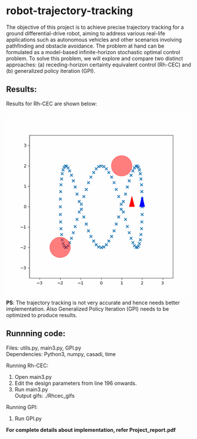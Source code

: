 # robot-trajectory-tracking
The objective of this project is to achieve precise trajectory tracking for a ground differential-drive robot, aiming to address various real-life applications such as autonomous vehicles and other scenarios involving pathfinding and obstacle avoidance. The problem at hand can be formulated as a model-based infinite-horizon stochastic optimal control problem. To solve this problem, we will explore and compare two distinct approaches: (a) receding-horizon certainty equivalent control (Rh-CEC) and (b) generalized policy iteration (GPI). <br>

## Results:
Results for Rh-CEC are shown below: <br> <br>
![Rh-CEC error 460](/Rhcec_gifs/RhCEC_error_460.gif)
<br>
**PS**: The trajectory tracking is not very accurate and hence needs better implementation. Also Generalized Policy Iteration (GPI) needs to be optimized to produce results.

## Runnning code:
Files: utils.py, main3.py, GPI.py <br>
Dependencies: Python3, numpy, casadi, time  <br>

Running Rh-CEC:
1. Open main3.py
2. Edit the design parameters from line 196 onwards.
3. Run main3.py <br>
Output gifs: ./Rhcec_gifs


Running GPI:
1. Run GPI.py 

**For complete details about implementation, refer Project_report.pdf**

